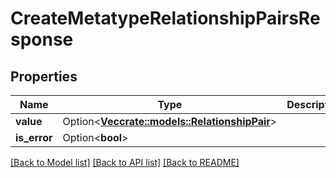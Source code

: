 # CreateMetatypeRelationshipPairsResponse

## Properties

Name | Type | Description | Notes
------------ | ------------- | ------------- | -------------
**value** | Option<[**Vec<crate::models::RelationshipPair>**](RelationshipPair.md)> |  | [optional]
**is_error** | Option<**bool**> |  | [optional]

[[Back to Model list]](../README.md#documentation-for-models) [[Back to API list]](../README.md#documentation-for-api-endpoints) [[Back to README]](../README.md)


